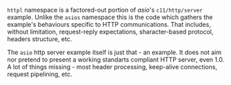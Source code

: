 `httpl` namespace is a factored-out portion of _asio_'s `c11/http/server` example. Unlike the `asios` namespace this is the code which gathers the example's behaviours specific to HTTP communications. That includes, without limitation, request-reply expectations, sharacter-based protocol, headers structure, etc.
 
 The `asio` http server example itself is just that - an example. It does not aim nor pretend to present a working standarts compliant HTTP server, even 1.0. A lot of things missing - most header processing, keep-alive connections, request pipelining, etc.